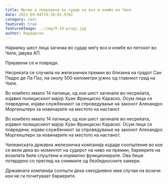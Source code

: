 ```yaml
---
title: Мртви и повредени по судир на воз и комбе во Чиле
date: 2023-09-04T19:10:02.576Z
category: свет
featured: true
featuredImage: ../img/9-10-prugi.jpg
author: Вардарски
---
```

Најмалку шест лица загинаа во судар меѓу воз и комбе во петокот во Чиле, јавува АП.

Пријавени се и повреди.

Несреќата се случила на железнички премин во близина на градот Сан Педро де Ла Паз, на околу 500 километри јужно од главниот град на Чиле.

Во комбето имало 14 патници, од кои шест загинале во несреќата, изјавил полицискиот мајор Хуан Франциско Караско. Осум лица се повредени, изјави службеникот за спроведување на законот Алехандро Моргенштерн за новинарите на местото на настанот.

Во комбето имало 14 патници, од кои шест загинале во несреќата, изјавил полицискиот мајор Хуан Франциско Караско. Осум лица се повредени, изјави службеникот за спроведување на законот Алехандро Моргенштерн за новинарите на местото на настанот.

Чилеанската државна железничка компанија издаде соопштение во кое се вели дека во моментот на судирот на ниво на премин, бариерите на возилата биле спуштени и нормално функционирале. Ова беше потврдено со преглед на снимките од безбедносните камери.

Државната компанија соопшти дека секојдневно има случаи на возачи кои не ги почитуваат бариерите.